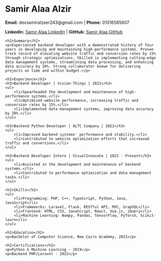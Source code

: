 <!DOCTYPE html>
<html lang="en">
<head>
    <meta charset="UTF-8">
    <meta name="viewport" content="width=device-width, initial-scale=1.0">
    <title>Samir Alaa Alzir - Backend Developer CV</title>
    <link rel="stylesheet" href="style.css">
</head>
<body>
    <h1>Samir Alaa Alzir</h1>
    <p><strong>Email:</strong> devsamiralzeer243@gmail.com | <strong>Phone:</strong> 01016585607</p>
    <p><strong>LinkedIn:</strong> <a href="https://www.linkedin.com/in/samir-alaa-6b5b28201">Samir Alaa LinkedIn</a> | <strong>GitHub:</strong> <a href="https://github.com/samiralaa">Samir Alaa GitHub</a></p>
    
    <h2>Summary</h2>
    <p>Experienced backend developer with a demonstrated history of four years in developing and maintaining high-performance systems. Proven track record of elevating website traffic and conversion rates by 15% through strategic optimizations. Skilled in implementing cutting-edge data management systems, streamlining data processing, and enhancing data accuracy by 20%. Strong collaborator known for delivering projects on time and within budget.</p>
    
    <h2>Experience</h2>
    <h3>Backend Developer | Vision-Things | 2021</h3>
    <ul>
        <li>Spearheaded the development and maintenance of high-performance systems.</li>
        <li>Optimized website performance, increasing traffic and conversion rates by 15%.</li>
        <li>Implemented data management systems, improving data accuracy by 20%.</li>
    </ul>

    <h3>Backend Python Developer | ALTC Company | 2022</h3>
    <ul>
        <li>Improved backend systems' performance and stability.</li>
        <li>Contributed to website optimization efforts that increased traffic and conversions.</li>
    </ul>

    <h3>Backend Developer Intern | VisualInnovate | 2023 - Present</h3>
    <ul>
        <li>Assisted in the development and maintenance of backend systems.</li>
        <li>Contributed to performance optimization and data management tasks.</li>
    </ul>

    <h2>Skills</h2>
    <ul>
        <li>Programming: PHP, C++, TypeScript, Python, Java, JavaScript</li>
        <li>Frameworks: Laravel, Flask, RESTful API, MVC, GraphQL</li>
        <li>Frontend: HTML, CSS, JavaScript, React, Vue.js, jQuery</li>
        <li>Machine Learning: Numpy, Pandas, TensorFlow, PyTorch, Scikit-learn</li>
    </ul>

    <h2>Education</h2>
    <p>Bachelor of Computer Science, New Cairo Academy, 2021</p>

    <h2>Certifications</h2>
    <p>Python & Machine Learning - 2019</p>
    <p>Backend PHP/Laravel - 2022</p>
</body>
</html>
